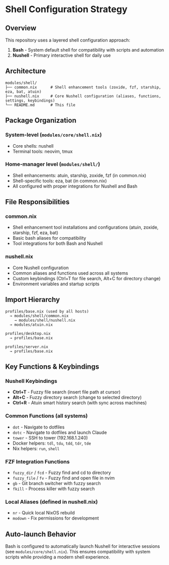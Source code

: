# Shell Configuration Strategy

## Overview

This repository uses a layered shell configuration approach:

1. **Bash** - System default shell for compatibility with scripts and automation
2. **Nushell** - Primary interactive shell for daily use

## Architecture

```
modules/shell/
├── common.nix      # Shell enhancement tools (zoxide, fzf, starship, eza, bat, atuin)
├── nushell.nix     # Core Nushell configuration (aliases, functions, settings, keybindings)
└── README.md       # This file
```

## Package Organization

### System-level (`modules/core/shell.nix`)
- Core shells: nushell
- Terminal tools: neovim, tmux

### Home-manager level (`modules/shell/`)
- Shell enhancements: atuin, starship, zoxide, fzf (in common.nix)
- Shell-specific tools: eza, bat (in common.nix)
- All configured with proper integrations for Nushell and Bash

## File Responsibilities

### common.nix
- Shell enhancement tool installations and configurations (atuin, zoxide, starship, fzf, eza, bat)
- Basic bash aliases for compatibility
- Tool integrations for both Bash and Nushell

### nushell.nix
- Core Nushell configuration
- Common aliases and functions used across all systems
- Custom keybindings (Ctrl+T for file search, Alt+C for directory change)
- Environment variables and startup scripts

## Import Hierarchy

```
profiles/base.nix (used by all hosts)
  → modules/shell/common.nix
    → modules/shell/nushell.nix
  → modules/atuin.nix

profiles/desktop.nix
  → profiles/base.nix

profiles/server.nix  
  → profiles/base.nix
```

## Key Functions & Keybindings

### Nushell Keybindings
- **Ctrl+T** - Fuzzy file search (insert file path at cursor)
- **Alt+C** - Fuzzy directory search (change to selected directory)
- **Ctrl+R** - Atuin smart history search (with sync across machines)

### Common Functions (all systems)
- `dot` - Navigate to dotfiles
- `dotc` - Navigate to dotfiles and launch Claude
- `tower` - SSH to tower (192.168.1.240)
- Docker helpers: `tdl`, `tdu`, `tdd`, `tdr`, `tde`
- Nix helpers: `run`, `shell`

### FZF Integration Functions
- `fuzzy_dir` / `fcd` - Fuzzy find and cd to directory
- `fuzzy_file` / `fv` - Fuzzy find and open file in nvim
- `gb` - Git branch switcher with fuzzy search
- `fkill` - Process killer with fuzzy search

### Local Aliases (defined in nushell.nix)
- `nr` - Quick local NixOS rebuild
- `modown` - Fix permissions for development

## Auto-launch Behavior

Bash is configured to automatically launch Nushell for interactive sessions (see `modules/core/shell.nix`).
This ensures compatibility with system scripts while providing a modern shell experience.